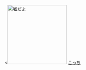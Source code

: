 <!DOCTYPE html>
<html>
<head>
  <title>スグルのライン</title>
  <meta charset="UTF-8">
</head>
<body>
  <<img src="file:///C:/Users/utiuj/Desktop/HTML/49186_0.jpg.jpg
"  alt="嘘だよ" width="193" height="193"/>
  <a href="https://line.me/ti/p/Ddi2-XHjv2" width="193" height="193">こっち</a>
</body>
</html>
